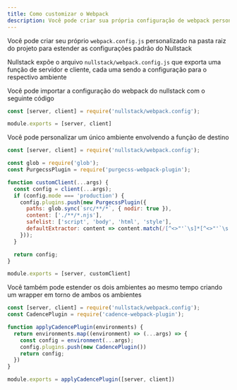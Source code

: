 ```yaml
---
title: Como customizar o Webpack
description: Você pode criar sua própria configuração de webpack personalizada para estender as configurações padrões do Nullstack
---
```


Você pode criar seu próprio `webpack.config.js` personalizado na pasta raiz do projeto para estender as configurações padrão do Nullstack

Nullstack expõe o arquivo `nullstack/webpack.config.js` que exporta uma função de servidor e cliente, cada uma sendo a configuração para o respectivo ambiente

Você pode importar a configuração do webpack do nullstack com o seguinte código

```jsx
const [server, client] = require('nullstack/webpack.config');

module.exports = [server, client]
```

Você pode personalizar um único ambiente envolvendo a função de destino

```jsx
const [server, client] = require('nullstack/webpack.config');

const glob = require('glob');
const PurgecssPlugin = require('purgecss-webpack-plugin');

function customClient(...args) {
  const config = client(...args);
  if (config.mode === 'production') {
    config.plugins.push(new PurgecssPlugin({
      paths: glob.sync(`src/**/*`, { nodir: true }),
      content: ['./**/*.njs'],
      safelist: ['script', 'body', 'html', 'style'],
      defaultExtractor: content => content.match(/[^<>"'`\s]*[^<>"'`\s:]/g) || [],
    }));
  }

  return config;
}

module.exports = [server, customClient]
```

Você também pode estender os dois ambientes ao mesmo tempo criando um wrapper em torno de ambos os ambientes

```jsx
const [server, client] = require('nullstack/webpack.config');
const CadencePlugin = require('cadence-webpack-plugin');

function applyCadencePlugin(environments) {
  return environments.map((environment) => (...args) => {
    const config = environment(...args);
    config.plugins.push(new CadencePlugin())
    return config;
  })
}

module.exports = applyCadencePlugin([server, client])
```
